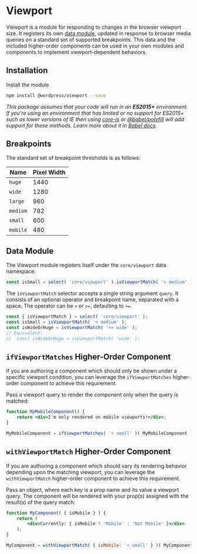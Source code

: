 # Viewport

Viewport is a module for responding to changes in the browser viewport size. It registers its own [data module](https://github.com/WordPress/gutenberg/tree/master/packages/data), updated in response to browser media queries on a standard set of supported breakpoints. This data and the included higher-order components can be used in your own modules and components to implement viewport-dependent behaviors.

## Installation

Install the module

```bash
npm install @wordpress/viewport --save
```

_This package assumes that your code will run in an **ES2015+** environment. If you're using an environment that has limited or no support for ES2015+ such as lower versions of IE then using [core-js](https://github.com/zloirock/core-js) or [@babel/polyfill](https://babeljs.io/docs/en/next/babel-polyfill) will add support for these methods. Learn more about it in [Babel docs](https://babeljs.io/docs/en/next/caveats)._

## Breakpoints

The standard set of breakpoint thresholds is as follows:

Name|Pixel Width
---|---
`huge`|1440
`wide`|1280
`large`|960
`medium`|782
`small`|600
`mobile`|480

## Data Module

The Viewport module registers itself under the `core/viewport` data namespace.

```js
const isSmall = select( 'core/viewport' ).isViewportMatch( '< medium' );
```

The `isViewportMatch` selector accepts a single string argument `query`. It consists of an optional operator and breakpoint name, separated with a space. The operator can be `<` or `>=`, defaulting to `>=`.

```js
const { isViewportMatch } = select( 'core/viewport' );
const isSmall = isViewportMatch( '< medium' );
const isWideOrHuge = isViewportMatch( '>= wide' );
// Equivalent: 
//  const isWideOrHuge = isViewportMatch( 'wide' );
```

## `ifViewportMatches` Higher-Order Component

If you are authoring a component which should only be shown under a specific viewport condition, you can leverage the `ifViewportMatches` higher-order component to achieve this requirement.

Pass a viewport query to render the component only when the query is matched:

```jsx
function MyMobileComponent() {
	return <div>I'm only rendered on mobile viewports!</div>;
}

MyMobileComponent = ifViewportMatches( '< small' )( MyMobileComponent );
```

## `withViewportMatch` Higher-Order Component

If you are authoring a component which should vary its rendering behavior depending upon the matching viewport, you can leverage the `withViewportMatch` higher-order component to achieve this requirement.

Pass an object, where each key is a prop name and its value a viewport query. The component will be rendered with your prop(s) assigned with the result(s) of the query match:

```jsx
function MyComponent( { isMobile } ) {
	return (
		<div>Currently: { isMobile ? 'Mobile' : 'Not Mobile' }</div>
	);
}

MyComponent = withViewportMatch( { isMobile: '< small' } )( MyComponent );
```
